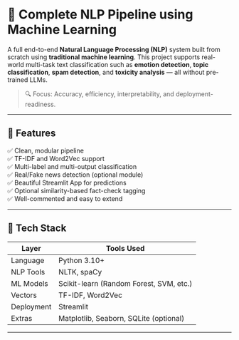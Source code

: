 # 💬 Complete NLP Pipeline using Machine Learning

A full end-to-end **Natural Language Processing (NLP)** system built from scratch using **traditional machine learning**. This project supports real-world multi-task text classification such as **emotion detection**, **topic classification**, **spam detection**, and **toxicity analysis** — all without pre-trained LLMs.

> 🔍 Focus: Accuracy, efficiency, interpretability, and deployment-readiness.

---

## 📌 Features

✅ Clean, modular pipeline  
✅ TF-IDF and Word2Vec support  
✅ Multi-label and multi-output classification  
✅ Real/Fake news detection (optional module)  
✅ Beautiful Streamlit App for predictions  
✅ Optional similarity-based fact-check tagging  
✅ Well-commented and easy to extend  

---

## 🧱 Tech Stack

| Layer        | Tools Used                              |
|--------------|------------------------------------------|
| Language     | Python 3.10+                             |
| NLP Tools    | NLTK, spaCy                              |
| ML Models    | Scikit-learn (Random Forest, SVM, etc.) |
| Vectors      | TF-IDF, Word2Vec                         |
| Deployment   | Streamlit                               |
| Extras       | Matplotlib, Seaborn, SQLite (optional)  |

---




